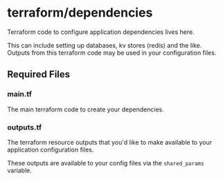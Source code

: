 # terraform/dependencies
Terraform code to configure application dependencies lives here.

This can include setting up databases, kv stores (redis) and the like.
Outputs from this terraform code may be used in your configuration files.

## Required Files
### main.tf
The main terraform code to create your dependencies.

### outputs.tf
The terraform resource outputs that you'd like to make available to your application
configuration files.

These outputs are available to your config files via the `shared_params` variable.
